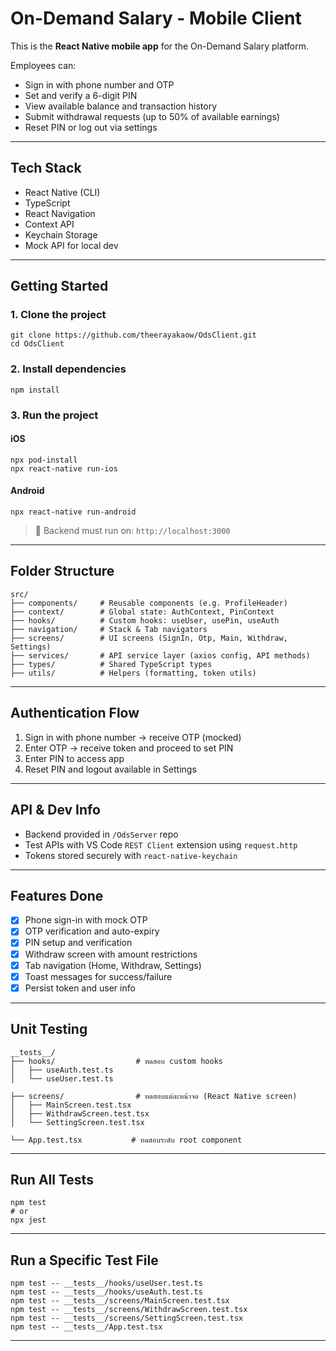 # On-Demand Salary - Mobile Client

This is the **React Native mobile app** for the On-Demand Salary platform.

Employees can:
- Sign in with phone number and OTP
- Set and verify a 6-digit PIN
- View available balance and transaction history
- Submit withdrawal requests (up to 50% of available earnings)
- Reset PIN or log out via settings

---

## Tech Stack

- React Native (CLI)
- TypeScript
- React Navigation
- Context API
- Keychain Storage
- Mock API for local dev

---

## Getting Started

### 1. Clone the project

```
git clone https://github.com/theerayakaow/OdsClient.git
cd OdsClient
```

### 2. Install dependencies

```
npm install
```

### 3. Run the project

#### iOS

```
npx pod-install
npx react-native run-ios
```

#### Android

```
npx react-native run-android
```

> 🔗 Backend must run on: `http://localhost:3000`

---

##  Folder Structure

```
src/
├── components/     # Reusable components (e.g. ProfileHeader)
├── context/        # Global state: AuthContext, PinContext
├── hooks/          # Custom hooks: useUser, usePin, useAuth
├── navigation/     # Stack & Tab navigators
├── screens/        # UI screens (SignIn, Otp, Main, Withdraw, Settings)
├── services/       # API service layer (axios config, API methods)
├── types/          # Shared TypeScript types
├── utils/          # Helpers (formatting, token utils)
```

---

##  Authentication Flow

1. Sign in with phone number → receive OTP (mocked)
2. Enter OTP → receive token and proceed to set PIN
3. Enter PIN to access app
4. Reset PIN and logout available in Settings

---

##  API & Dev Info

- Backend provided in `/OdsServer` repo
- Test APIs with VS Code `REST Client` extension using `request.http`
- Tokens stored securely with `react-native-keychain`

---

##  Features Done

- [x] Phone sign-in with mock OTP
- [x] OTP verification and auto-expiry
- [x] PIN setup and verification
- [x] Withdraw screen with amount restrictions
- [x] Tab navigation (Home, Withdraw, Settings)
- [x] Toast messages for success/failure
- [x] Persist token and user info

---

##  Unit Testing
```
__tests__/
├── hooks/                  # ทดสอบ custom hooks
│   ├── useAuth.test.ts
│   └── useUser.test.ts

├── screens/                # ทดสอบแต่ละหน้าจอ (React Native screen)
│   ├── MainScreen.test.tsx
│   ├── WithdrawScreen.test.tsx
│   └── SettingScreen.test.tsx

└── App.test.tsx           # ทดสอบระดับ root component
```
---

## Run All Tests
```
npm test
# or
npx jest
```
---
## Run a Specific Test File
```
npm test -- __tests__/hooks/useUser.test.ts
npm test -- __tests__/hooks/useAuth.test.ts
npm test -- __tests__/screens/MainScreen.test.tsx
npm test -- __tests__/screens/WithdrawScreen.test.tsx
npm test -- __tests__/screens/SettingScreen.test.tsx
npm test -- __tests__/App.test.tsx
```
---